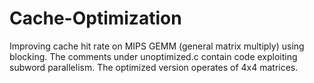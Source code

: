 # Cache-Optimization
Improving cache hit rate on MIPS GEMM (general matrix multiply) using blocking.
The comments under unoptimized.c contain code exploiting subword parallelism.
The optimized version operates of 4x4 matrices. 
